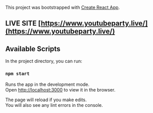 This project was bootstrapped with [Create React App](https://github.com/facebook/create-react-app).

## LIVE SITE [https://www.youtubeparty.live/](https://www.youtubeparty.live/)


## Available Scripts

In the project directory, you can run:

### `npm start`

Runs the app in the development mode.<br />
Open [http://localhost:3000](http://localhost:3000) to view it in the browser.

The page will reload if you make edits.<br />
You will also see any lint errors in the console.


